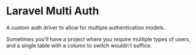 Laravel Multi Auth
=========

A custom auth driver to allow for multiple authentication models.

Sometimes you'll have a project where you require multiple types of users, and a single table with a column to switch 
wouldn't suffice.

